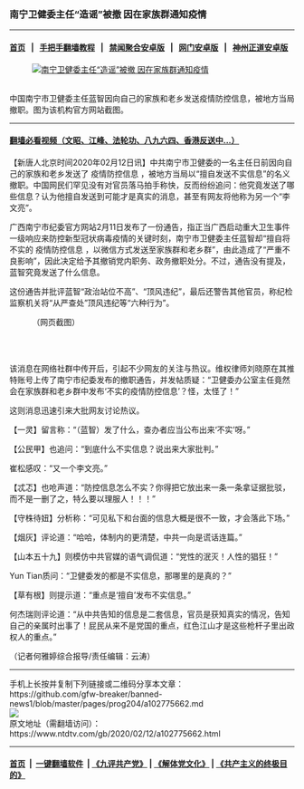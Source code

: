 ### 南宁卫健委主任“造谣”被撤 因在家族群通知疫情
------------------------

#### [首页](https://github.com/gfw-breaker/banned-news1/blob/master/README.md) &nbsp;&nbsp;|&nbsp;&nbsp; [手把手翻墙教程](https://github.com/gfw-breaker/guides/wiki) &nbsp;&nbsp;|&nbsp;&nbsp; [禁闻聚合安卓版](https://github.com/gfw-breaker/bn-android) &nbsp;&nbsp;|&nbsp;&nbsp; [网门安卓版](https://github.com/oGate2/oGate) &nbsp;&nbsp;|&nbsp;&nbsp; [神州正道安卓版](https://github.com/SzzdOgate/update) 



<div><div class="featured_image">
 <a href="https://i.ntdtv.com/assets/uploads/2020/02/95d95b352a198eed2285317f3d28b3fc.jpg" target="_blank">
  <figure>
   <img alt="南宁卫健委主任“造谣”被撤 因在家族群通知疫情" src="https://i.ntdtv.com/assets/uploads/2020/02/95d95b352a198eed2285317f3d28b3fc-800x450.jpg"/>
  </figure><br/>
 </a>
 <span class="caption">
  中国南宁市卫健委主任蓝智因向自己的家族和老乡发送疫情防控信息，被地方当局撤职。图为该机构官方网站截图。
 </span>
</div>
</div><hr/>

#### [翻墙必看视频（文昭、江峰、法轮功、八九六四、香港反送中...）](http://167.172.214.107/home.html)

<div><div class="post_content" itemprop="articleBody">
 <p>
  【新唐人北京时间2020年02月12日讯】中共南宁市卫健委的一名主任日前因向自己的家族和老乡发送了
  <ok href="https://www.ntdtv.com/gb/疫情防控信息.htm">
   疫情防控信息
  </ok>
  ，被地方当局以“擅自发送不实信息”的名义撤职。中国网民们罕见没有对官员落马拍手称快，反而纷纷追问：他究竟发送了哪些信息？认为他擅自发送到可能才是真实的消息，甚至有网友将他称为另一个“李文亮”。
 </p>
 <p>
  广西南宁市纪委官方网站2月11日发布了一份通告，指正当广西启动重大卫生事件一级响应来防控新型冠状病毒疫情的关键时刻，南宁市卫健委主任蓝智却“擅自将不实的
  <ok href="https://www.ntdtv.com/gb/疫情防控信息.htm">
   疫情防控信息
  </ok>
  ，以微信方式发送至家族群和老乡群”，由此造成了“严重不良影响”，因此决定给予其撤销党内职务、政务撤职处分。不过，通告没有提及，蓝智究竟发送了什么信息。
 </p>
 <p>
  这份通告并批评蓝智“政治站位不高”、“顶风违纪”，最后还警告其他官员，称纪检监察机关将“从严查处”顶风违纪等“六种行为”。
 </p>
 <figure class="wp-caption aligncenter" id="attachment_102775663" style="width: 500px">
  <img alt="" class="size-full wp-image-102775663" src="https://i.ntdtv.com/assets/uploads/2020/02/che-zhi.jpg">
   <br/><figcaption class="wp-caption-text">
    （网页截图）
   </figcaption><br/>
  </img>
 </figure><br/>
 <p>
  该消息在网络社群中传开后，引起不少网友的关注与热议。维权律师刘晓原在其推特账号上传了南宁市纪委发布的撤职通告，并发帖质疑：“卫健委办公室主任竟然会在家族群和老乡群中发布‘不实的疫情防控信息’？怪，太怪了！”
 </p>
 <p>
  这则消息迅速引来大批网友讨论热议。
 </p>
 <p>
  【一灵】留言称：“（蓝智）发了什么，查办者应当公布出来‘不实’呀。”
 </p>
 <p>
  【公民甲】也追问：“到底什么不实信息？说出来大家批判。”
 </p>
 <p>
  崔松感叹：“又一个李文亮。”
 </p>
 <p>
  【忒忑】也呛声道：“防控信息怎么不实？你得把它放出来一条一条拿证据批驳，而不是一删了之，特么要以理服人！！！”
 </p>
 <p>
  【守株待妞】分析称：“可见私下和台面的信息大概是很不一致，才会落此下场。”
 </p>
 <p>
  【烟灰】评论道：“哈哈，体制内的更清楚，中共一向是谎话连篇。”
 </p>
 <p>
  【山本五十九】则模仿中共官媒的语气调侃道：“党性的泯灭！人性的猖狂！”
 </p>
 <p>
  Yun Tian质问：“卫健委发的都是不实信息，那哪里的是真的？”
 </p>
 <p>
  【草有根】则提示道：“重点是‘擅自’发布不实信息。”
 </p>
 <p>
  何杰瑞则评论道：“从中共告知的信息是二套信息，官员是获知真实的情况，告知自己的亲属时出事了！屁民从来不是党国的重点，红色江山才是这些枪杆子里出政权人的重点。”
 </p>
 <p>
  （记者何雅婷综合报导/责任编辑：云涛）
 </p>
 <div class="single_ad">
 </div>
</div>
</div>
<hr/>
手机上长按并复制下列链接或二维码分享本文章：<br/>
https://github.com/gfw-breaker/banned-news1/blob/master/pages/prog204/a102775662.md <br/>
<a href='https://github.com/gfw-breaker/banned-news1/blob/master/pages/prog204/a102775662.md'><img src='https://github.com/gfw-breaker/banned-news1/blob/master/pages/prog204/a102775662.md.png'/></a> <br/>
原文地址（需翻墙访问）：https://www.ntdtv.com/gb/2020/02/12/a102775662.html


------------------------
#### [首页](https://github.com/gfw-breaker/banned-news1/blob/master/README.md) &nbsp;|&nbsp; [一键翻墙软件](https://github.com/gfw-breaker/nogfw/blob/master/README.md) &nbsp;| [《九评共产党》](https://github.com/gfw-breaker/9ping.md/blob/master/README.md#九评之一评共产党是什么) | [《解体党文化》](https://github.com/gfw-breaker/jtdwh.md/blob/master/README.md) | [《共产主义的终极目的》](https://github.com/gfw-breaker/gczydzjmd.md/blob/master/README.md)


<img src='http://gfw-breaker.win/banned-news/pages/prog204/a102775662.md' width='0px' height='0px'/>